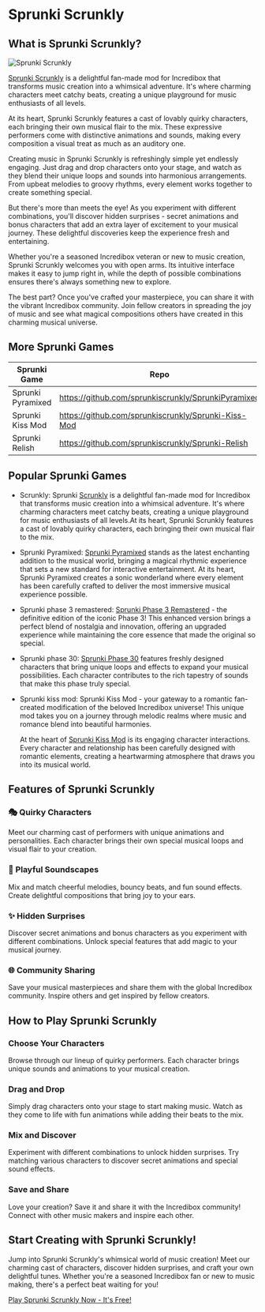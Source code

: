# Sprunki Scrunkly

## What is Sprunki Scrunkly?

![Sprunki Scrunkly](https://sprunkiscrunkly.com/sprunkiscrunkly.png "Sprunki Scrunkly")

[Sprunki Scrunkly](https://sprunkiscrunkly.com/ "Sprunki Scrunkly") is a delightful fan-made mod for Incredibox that transforms music creation into a whimsical adventure. It's where charming characters meet catchy beats, creating a unique playground for music enthusiasts of all levels.

At its heart, Sprunki Scrunkly features a cast of lovably quirky characters, each bringing their own musical flair to the mix. These expressive performers come with distinctive animations and sounds, making every composition a visual treat as much as an auditory one.

Creating music in Sprunki Scrunkly is refreshingly simple yet endlessly engaging. Just drag and drop characters onto your stage, and watch as they blend their unique loops and sounds into harmonious arrangements. From upbeat melodies to groovy rhythms, every element works together to create something special.

But there's more than meets the eye! As you experiment with different combinations, you'll discover hidden surprises - secret animations and bonus characters that add an extra layer of excitement to your musical journey. These delightful discoveries keep the experience fresh and entertaining.

Whether you're a seasoned Incredibox veteran or new to music creation, Sprunki Scrunkly welcomes you with open arms. Its intuitive interface makes it easy to jump right in, while the depth of possible combinations ensures there's always something new to explore.

The best part? Once you've crafted your masterpiece, you can share it with the vibrant Incredibox community. Join fellow creators in spreading the joy of music and see what magical compositions others have created in this charming musical universe.

## More Sprunki Games

| Sprunki Game      | Repo                                                |
| ----------------- | --------------------------------------------------- |
| Sprunki Pyramixed | https://github.com/sprunkiscrunkly/SprunkiPyramixed |
| Sprunki Kiss Mod  | https://github.com/sprunkiscrunkly/Sprunki-Kiss-Mod |
| Sprunki Relish    | https://github.com/sprunkiscrunkly/Sprunki-Relish   |

## Popular Sprunki Games

- Scrunkly: Sprunki [Scrunkly](https://sprunkiscrunkly.com/ "Scrunkly") is a delightful fan-made mod for Incredibox that transforms music creation into a whimsical adventure. It's where charming characters meet catchy beats, creating a unique playground for music enthusiasts of all levels.At its heart, Sprunki Scrunkly features a cast of lovably quirky characters, each bringing their own musical flair to the mix. 

- Sprunki Pyramixed: [Sprunki Pyramixed](https://sprunkipyramixed.com/ "Sprunki Pyramixed") stands as the latest enchanting addition to the musical world, bringing a magical rhythmic experience that sets a new standard for interactive entertainment. At its heart, Sprunki Pyramixed creates a sonic wonderland where every element has been carefully crafted to deliver the most immersive musical experience possible.

- Sprunki phase 3 remastered: [Sprunki Phase 3 Remastered](https://sprunkiscrunkly.com/sprunki-phase-3-remastered/ "Sprunki Phase 3 Remastered") - the definitive edition of the iconic Phase 3! This enhanced version brings a perfect blend of nostalgia and innovation, offering an upgraded experience while maintaining the core essence that made the original so special.

- Sprunki phase 30: [Sprunki Phase 30](https://sprunkiscrunkly.com/sprunki-phase-30/ "Sprunki Phase 30") features freshly designed characters that bring unique loops and effects to expand your musical possibilities. Each character contributes to the rich tapestry of sounds that make this phase truly special.

- Sprunki kiss mod: Sprunki Kiss Mod - your gateway to a romantic fan-created modification of the beloved Incredibox universe! This unique mod takes you on a journey through melodic realms where music and romance blend into beautiful harmonies.

  At the heart of [Sprunki Kiss Mod](https://sprunkiscrunkly.com/sprunki-kiss-mod/ "Sprunki Kiss Mod") is its engaging character interactions. Every character and relationship has been carefully designed with romantic elements, creating a heartwarming atmosphere that draws you into its musical world.



## Features of Sprunki Scrunkly

### 🎭 Quirky Characters

Meet our charming cast of performers with unique animations and personalities. Each character brings their own special musical loops and visual flair to your creation.


### 🎵 Playful Soundscapes

Mix and match cheerful melodies, bouncy beats, and fun sound effects. Create delightful compositions that bring joy to your ears.


### ✨ Hidden Surprises

Discover secret animations and bonus characters as you experiment with different combinations. Unlock special features that add magic to your musical journey.


### 🌐 Community Sharing

Save your musical masterpieces and share them with the global Incredibox community. Inspire others and get inspired by fellow creators.

## How to Play Sprunki Scrunkly

### Choose Your Characters

Browse through our lineup of quirky performers. Each character brings unique sounds and animations to your musical creation.

### Drag and Drop

Simply drag characters onto your stage to start making music. Watch as they come to life with fun animations while adding their beats to the mix.

### Mix and Discover

Experiment with different combinations to unlock hidden surprises. Try matching various characters to discover secret animations and special sound effects.

### Save and Share

Love your creation? Save it and share it with the Incredibox community! Connect with other music makers and inspire each other.

## Start Creating with Sprunki Scrunkly!

Jump into Sprunki Scrunkly's whimsical world of music creation! Meet our charming cast of characters, discover hidden surprises, and craft your own delightful tunes. Whether you're a seasoned Incredibox fan or new to music making, there's a perfect beat waiting for you!

[Play Sprunki Scrunkly Now - It's Free!](https://sprunkiscrunkly.com/#play-now)
